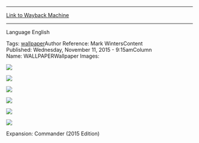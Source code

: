 
---
[Link to Wayback Machine](https://web.archive.org/web/20151207031127/http://magic.wizards.com/en/articles/wallpapers/meren-clan-nel-toth)

[_metadata_:generator]:- "Drupal 7 (http://drupal.org)"
[_metadata_:node]:- "838246"
[_metadata_:source]:- "article"
[_metadata_:title]:- "Meren of Clan Nel Toth"
[_metadata_:wayback_capture_timestamp]:- "2015-12-07 03:11:27"
[_metadata_:wayback_raw_url]:- "https://web.archive.org/web/20151207031127id_/http://magic.wizards.com/en/articles/wallpapers/meren-clan-nel-toth"
[_metadata_:wayback_url]:- "http://magic.wizards.com/en/articles/wallpapers/meren-clan-nel-toth"
---






Language 
 English

Tags: [wallpaper](/en/tags/wallpaper)Author Reference: Mark WintersContent Published: Wednesday, November 11, 2015 - 9:15amColumn Name: WALLPAPERWallpaper Images: 

[![](http://magic.wizards.com/sites/mtg/files/styles/large/public/images/wallpaper/Meren-of-Clan-Nel-Toth_2560x1600_Wallpaper.jpg?itok=Eodr8sbR)](http://magic.wizards.com/sites/mtg/files/images/wallpaper/Meren-of-Clan-Nel-Toth_2560x1600_Wallpaper.jpg) 



[![](http://magic.wizards.com/sites/mtg/files/styles/large/public/images/wallpaper/Meren-of-Clan-Nel-Toth_C15_1920x1080_Wallpaper.jpg?itok=aXbWO0lU)](http://magic.wizards.com/sites/mtg/files/images/wallpaper/Meren-of-Clan-Nel-Toth_C15_1920x1080_Wallpaper.jpg) 



[![](http://magic.wizards.com/sites/mtg/files/styles/large/public/images/wallpaper/Meren-of-Clan-Nel-Toth_C15_1280x960_Wallpaper.jpg?itok=mnE6SEma)](http://magic.wizards.com/sites/mtg/files/images/wallpaper/Meren-of-Clan-Nel-Toth_C15_1280x960_Wallpaper.jpg) 



[![](http://magic.wizards.com/sites/mtg/files/styles/large/public/images/wallpaper/Meren-of-Clan-Nel-Toth_C15_iPhone_Wallpaper.jpg?itok=vIzbI0Zy)](http://magic.wizards.com/sites/mtg/files/images/wallpaper/Meren-of-Clan-Nel-Toth_C15_iPhone_Wallpaper.jpg) 



[![](http://magic.wizards.com/sites/mtg/files/styles/large/public/images/wallpaper/Meren-of-Clan-Nel-Toth_C15_Tablet_Wallpaper.jpg?itok=rUQuHLC1)](http://magic.wizards.com/sites/mtg/files/images/wallpaper/Meren-of-Clan-Nel-Toth_C15_Tablet_Wallpaper.jpg) 



[![](http://magic.wizards.com/sites/mtg/files/styles/large/public/images/wallpaper/Meren-of-Clan-Nel-Toth_C15_Facebook_Wallpaper.jpg?itok=-ks9nz8k)](http://magic.wizards.com/sites/mtg/files/images/wallpaper/Meren-of-Clan-Nel-Toth_C15_Facebook_Wallpaper.jpg) 

Expansion: Commander (2015 Edition)  

 
